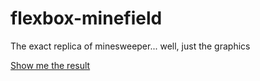 # flexbox-minefield

The exact replica of minesweeper... well, just the graphics

[Show me the result](https://macmowl.github.io/flexbox-minefield/)
